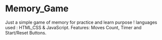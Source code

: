# Memory_Game
Just a simple game of memory for practice and learn purpose !
languages used : HTML,CSS & JavaScript.
Features: Moves Count, Timer and Start/Reset Buttons.
